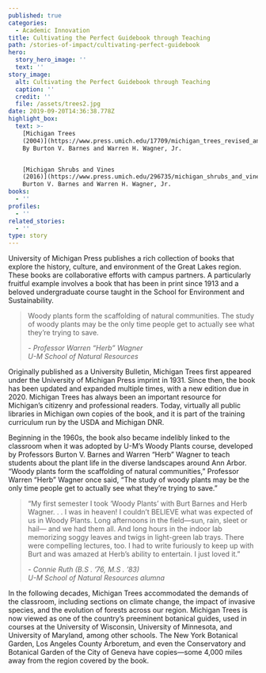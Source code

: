 ```yaml
---
published: true
categories:
  - Academic Innovation
title: Cultivating the Perfect Guidebook through Teaching
path: /stories-of-impact/cultivating-perfect-guidebook
hero:
  story_hero_image: ''
  text: ''
story_image:
  alt: Cultivating the Perfect Guidebook through Teaching
  caption: ''
  credit: ''
  file: /assets/trees2.jpg
date: 2019-09-20T14:36:38.778Z
highlight_box:
  text: >-
    [Michigan Trees
    (2004)](https://www.press.umich.edu/17709/michigan_trees_revised_and_updated)
    By Burton V. Barnes and Warren H. Wagner, Jr.


    [Michigan Shrubs and Vines
    (2016)](https://www.press.umich.edu/296735/michigan_shrubs_and_vines) By
    Burton V. Barnes and Warren H. Wagner, Jr.
books:
  - ''
profiles:
  - ''
related_stories:
  - ''
type: story
---
```

University of Michigan Press publishes a rich collection of books that explore the history, culture, and environment of the Great Lakes region. These books are collaborative efforts with campus partners. A particularly fruitful example involves a book that has been in print since 1913 and a beloved undergraduate course taught in the School for Environment and Sustainability.

<blockquote class="quote floated yellow"><p>Woody plants form the scaffolding of natural communities. The study of woody plants may be the only time people get to actually see what they’re trying to save. 
 </p><footer><cite>- Professor Warren “Herb” Wagner<br>U-M School of Natural Resources</cite></footer></blockquote>

Originally published as a University Bulletin, Michigan Trees first appeared under the University of Michigan Press imprint in 1931. Since then, the book has been updated and expanded multiple times, with a new edition due in 2020. Michigan Trees has always been an important resource for Michigan’s citizenry and professional readers. Today, virtually all public libraries in Michigan own copies of the book, and it is part of the training curriculum run by the USDA and Michigan DNR.

Beginning in the 1960s, the book also became indelibly linked to the classroom when it was adopted by U-M’s Woody Plants course, developed by Professors Burton V. Barnes and Warren “Herb” Wagner to teach students about the plant life in the diverse landscapes around Ann Arbor. “Woody plants form the scaffolding of natural communities,” Professor Warren “Herb” Wagner once said, “The study of woody plants may be the only time people get to actually see what they’re trying to save.”

<blockquote class="quote full blue"><p>“My first semester I took ‘Woody Plants’ with Burt Barnes and Herb Wagner. . . I was in heaven! I couldn’t BELIEVE what was expected of us in Woody Plants. Long afternoons in the field—sun, rain, sleet or hail— and we had them all. And long hours in the indoor lab memorizing soggy leaves and twigs in light-green lab trays. There were compelling lectures, too. I had to write furiously to keep up with Burt and was amazed at Herb’s ability to entertain. I just loved it.”
 </p><footer><cite>- Connie Ruth (B.S . ’76, M.S . ’83)<br>U-M School of Natural Resources alumna </cite></footer></blockquote>

In the following decades, Michigan Trees accommodated the demands of the classroom, including sections on climate change, the impact of invasive species, and the evolution of forests across our region. Michigan Trees is now viewed as one of the country’s preeminent botanical guides, used in courses at the University of Wisconsin, University of Minnesota, and University of Maryland, among other schools. The New York Botanical Garden, Los Angeles County Arboretum, and even the Conservatory and Botanical Garden of the City of Geneva have copies—some 4,000 miles away from the region covered by the book.
